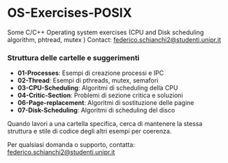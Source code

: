 # OS-Exercises-POSIX
Some C/C++ Operating system exercises (CPU and Disk scheduling algorithm, phtread, mutex )
Contact: federico.schianchi2@studenti.unipr.it


### Struttura delle cartelle e suggerimenti

- **01-Processes**: Esempi di creazione processi e IPC
- **02-Thread**: Esempi di pthreads, mutex, semafori
- **03-CPU-Scheduling**: Algoritmi di scheduling della CPU
- **04-Critic-Section**: Problemi di sezione critica e soluzioni
- **06-Page-replacement**: Algoritmi di sostituzione delle pagine
- **07-Disk-Scheduling**: Algoritmi di scheduling del disco

Quando lavori a una cartella specifica, cerca di mantenere la stessa struttura e stile di codice degli altri esempi per coerenza.

Per qualsiasi domanda o supporto, contatta: federico.schianchi2@studenti.unipr.it

